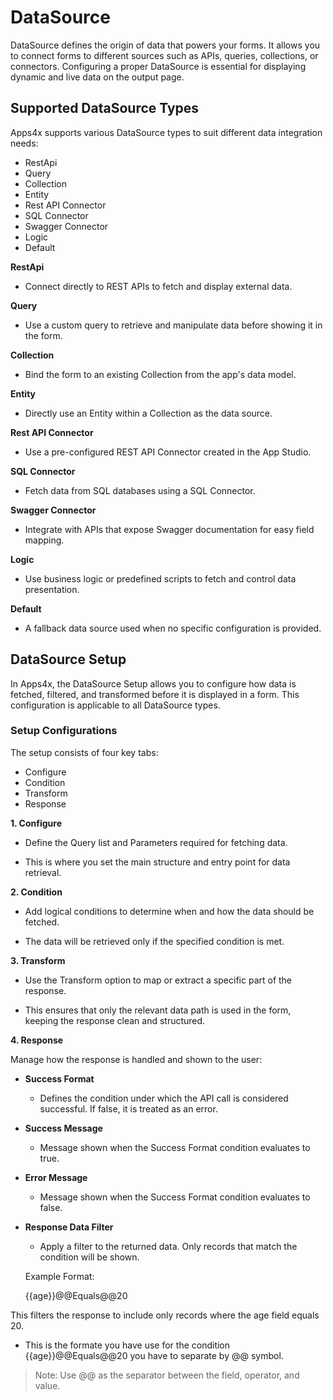 # DataSource

DataSource defines the origin of data that powers your forms. It allows you to connect forms to different sources such as APIs, queries, collections, or connectors. Configuring a proper DataSource is essential for displaying dynamic and live data on the output page.

## Supported DataSource Types

Apps4x supports various DataSource types to suit different data integration needs:

  - RestApi
  - Query
  - Collection
  - Entity
  - Rest API Connector
  - SQL Connector
  - Swagger Connector
  - Logic
  - Default

**RestApi**

  - Connect directly to REST APIs to fetch and display external data.

**Query**

  - Use a custom query to retrieve and manipulate data before showing it in the form.

**Collection**

  - Bind the form to an existing Collection from the app's data model.

**Entity**

  - Directly use an Entity within a Collection as the data source.

**Rest API Connector**

  - Use a pre-configured REST API Connector created in the App Studio.

**SQL Connector**

  - Fetch data from SQL databases using a SQL Connector.

**Swagger Connector**

  - Integrate with APIs that expose Swagger documentation for easy field mapping.

**Logic**

  - Use business logic or predefined scripts to fetch and control data presentation.

**Default**

  - A fallback data source used when no specific configuration is provided.

## DataSource Setup

In Apps4x, the DataSource Setup allows you to configure how data is fetched, filtered, and transformed before it is displayed in a form. This configuration is applicable to all DataSource types.

### Setup Configurations

The setup consists of four key tabs:

  - Configure
  - Condition
  - Transform
  - Response

**1. Configure**

  - Define the Query list and Parameters required for fetching data.

  - This is where you set the main structure and entry point for data retrieval.

**2. Condition**

  - Add logical conditions to determine when and how the data should be fetched.

  - The data will be retrieved only if the specified condition is met.

**3. Transform**

  - Use the Transform option to map or extract a specific part of the response.

  - This ensures that only the relevant data path is used in the form, keeping the response clean and structured.

**4. Response**

Manage how the response is handled and shown to the user:

  - **Success Format**
    - Defines the condition under which the API call is considered successful. If false, it is treated as an error.

  - **Success Message** 
    - Message shown when the Success Format condition evaluates to true.

  - **Error Message** 
    - Message shown when the Success Format condition evaluates to false.

  - **Response Data Filter** 

    - Apply a filter to the returned data. Only records that match the condition will be shown.

    Example Format:

    {{age}}@@Equals@@20

  This filters the response to include only records where the age field equals 20.

  - This is the formate you have use for the condition {{age}}@@Equals@@20 you have to separate by @@ symbol.

> Note: Use @@ as the separator between the field, operator, and value.